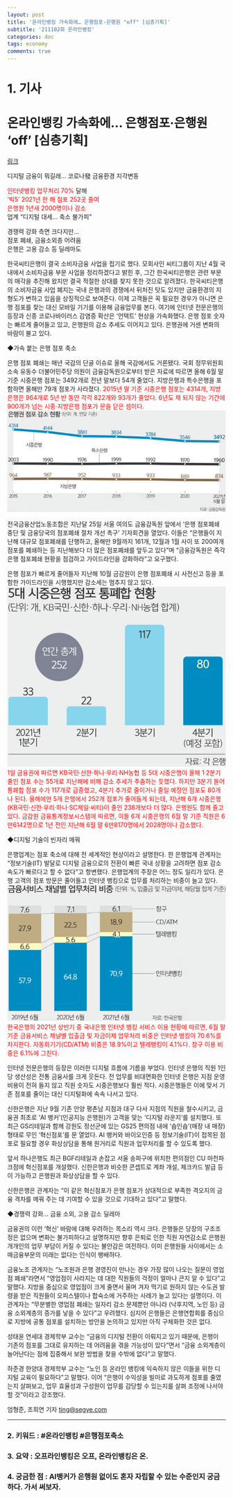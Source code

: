 ```yaml
---
layout: post
title: '온라인뱅킹 가속화에… 은행점포·은행원 "off" [심층기획]'
subtitle: '211102화 온라인뱅킹'
categories: doc
tags: economy
comments: true
---
```


# 1. 기사

온라인뱅킹 가속화에… 은행점포·은행원 ‘off’ [심층기획]
==========
[링크](http://www.segye.com/newsView/20211101515865?OutUrl=naver)

디지털 금융이 뭐길래… 코로나發 금융환경 지각변동   

<span style="color:red">인터넷뱅킹 업무처리 70%</span> 달해   
<span style="color:red">‘빅5’ 2021년 한 해 점포 252곳 줄여   
은행원 1년새 2000명이나 감소</span>   
업계 “디지털 대세… 축소 불가피”   

경쟁력 강화 측면 크다지만…   
점포 폐쇄, 금융소외층 어려움   
은행은 고용 감소 등 딜레마도   


한국씨티은행이 결국 소비자금융 사업을 접기로 했다. 모회사인 씨티그룹이 지난 4월 국내에서 소비자금융 부문 사업을 정리하겠다고 밝힌 후, 그간 한국씨티은행은 관련 부문의 매각을 추진해 왔지만 결국 적절한 상대를 찾지 못한 것으로 알려졌다. 한국씨티은행의 소비자금융 사업 폐지는 국내 은행과의 경쟁에서 뒤처진 탓도 있지만 금융환경의 지형도가 변하고 있음을 상징적으로 보여준다. 이제 고객들은 꼭 필요한 경우가 아니면 은행 점포를 찾는 대신 모바일 기기를 이용해 금융업무를 본다. 여기에 인터넷 전문은행의 등장과 신종 코로나바이러스 감염증 확산은 ‘언택트’ 현상을 가속화했다. 은행 점포 숫자는 빠르게 줄어들고 있고, 은행원의 감소 추세도 이어지고 있다. 은행권에 거센 변화의 바람이 불고 있다.   

◆가속 붙는 은행 점포 축소   

은행 점포 폐쇄는 매년 국감의 단골 이슈로 올해 국감에서도 거론됐다. 국회 정무위원회 소속 유동수 더불어민주당 의원이 금융감독원으로부터 받은 자료에 따르면 올해 6월 말 기준 시중은행 점포는 3492개로 전년 말보다 54개 줄었다. 지방은행과 특수은행을 포함하면 올해만 79개 점포가 사라졌다. <span style="color:red">2015년 말 기준 시중은행 점포는 4314개, 지방은행은 964개로 5년 반 동안 각각 822개와 93개가 줄었다. 6년도 채 되지 않는 기간에 900개가 넘는 시중·지방은행 점포가 문을 닫은 셈이다.</span>   
<img src="/assets/img/211102Tue_DigitBank1.png">

전국금융산업노동조합은 지난달 25일 서울 여의도 금융감독원 앞에서 ‘은행 점포폐쇄 중단 및 금융당국의 점포폐쇄 절차 개선 촉구’ 기자회견을 열었다. 이들은 “은행들이 지난해 대규모 점포폐쇄를 단행하고, 올해만 9월까지 161개, 12월과 1월 사이 또 200여개 점포를 폐쇄하는 등 지난해보다 더 많은 점포폐쇄를 앞두고 있다”며 “금융감독원은 즉각 은행 점포폐쇄 현황을 점검하고 가이드라인을 강화하라”고 요구했다.   

은행 점포가 빠르게 줄어들자 지난해 10월 금감원이 은행 점포폐쇄 시 사전신고 등을 포함한 가이드라인을 시행했지만 감소세는 멈추지 않고 있다.
<img src="/assets/img/211102Tue_DigitBank2.png">
<span style="color:red">1일 금융권에 따르면 KB국민·신한·하나·우리·NH농협 등 5대 시중은행이 올해 1·2분기 줄인 점포 수는 55개로 지난해에 비해 감소 추세가 주춤하는 듯했다. 하지만 3분기 들어 통폐합 점포 수가 117개로 급증했고, 4분기 추가로 줄이거나 줄일 예정인 점포도 80개나 된다. 올해에만 5개 은행에서 252개 점포가 줄어들게 되는데, 지난해 6개 시중은행(KB국민·신한·우리·하나·SC제일·씨티)이 줄인 238개보다 더 많다. 은행원도 함께 줄고 있다. 금감원 금융통계정보시스템에 따르면, 이들 6개 시중은행의 6월 말 기준 직원은 6만6142명으로 1년 전인 지난해 6월 말 6만8170명에서 2028명이나 감소했다.</span>   

◆디지털 기술이 빈자리 메꿔   

은행업계는 점포 축소에 대해 전 세계적인 현상이라고 설명한다. 한 은행업계 관계자는 “정보기술(IT) 발달로 디지털 금융으로의 전환이 빠른 국내 상황을 고려하면 점포 감소 속도가 빠르다고 할 수 없다”고 항변했다. 은행업계의 주장은 어느 정도 일리가 있다. 은행 고객의 점포 방문은 줄어들고 인터넷 뱅킹으로 업무를 처리하는 비중이 늘고 있다.
<img src="/assets/img/211102Tue_DigitBank3.png">
<span style="color:red">한국은행의 2021년 상반기 중 국내은행 인터넷 뱅킹 서비스 이용 현황에 따르면, 6월 말 기준 금융서비스 채널별 입출금 및 자금이체 업무처리 비중은 인터넷 뱅킹이 70.6%를 차지한다. 자동화기기(CD/ATM) 비중은 18.9%이고 텔레뱅킹이 4.1%다. 창구 이용 비중은 6.1%에 그친다.</span>   

인터넷 전문은행의 등장은 이러한 디지털 흐름에 기름을 부었다. 인터넷 은행의 직원 1인당 생산성은 전통 금융사를 크게 웃돈다. 전 업무를 비대면화한 인터넷 은행은 지점 운영 비용이 전혀 들지 않고 직원 숫자도 시중은행보다 훨씬 적다. 시중은행들은 이에 맞서 기존 점포를 줄이는 대신 디지털화에 속속 나서고 있다.   

신한은행은 지난 9월 기존 안양 평촌남 지점과 대구 다사 지점의 직원을 철수시키고, 금융권 최초로 ‘AI 뱅커’(인공지능 은행원)가 고객을 맞는 ‘디지털 라운지’를 설치했다. 또 최근 GS리테일과 함께 강원도 정선군에 있는 GS25 편의점 내에 ‘숍인숍’(매장 내 매장) 형태로 무인 ‘혁신점포’를 문 열었다. AI 뱅커와 바이오인증 등 정보기술(IT)이 접목된 점포로 필요할 경우 화상상담을 통해 원거리로 직원과 업무처리를 할 수 있도록 했다.   

앞서 하나은행도 최근 BGF리테일과 손잡고 서울 송파구에 위치한 편의점인 CU 마천파크점에 혁신점포를 개설했다. 신한은행과 비슷한 콘셉트로 계좌 개설, 체크카드 발급 등이 가능하고 은행원과 화상상담을 할 수 있다.   

신한은행은 관계자는 “이 같은 혁신점포가 은행 점포가 상대적으로 부족한 격오지의 금융 격차를 메꿔 주는 데 기여할 수 있을 것으로 기대하고 있다”고 말했다.   

◆경쟁력 강화… 금융 소외, 고용 감소 딜레마   

금융권의 이런 ‘혁신’ 바람에 대해 우려하는 목소리 역시 크다. 은행들은 당장의 구조조정은 없으며 변화는 불가피하다고 설명하지만 향후 은퇴로 인한 직원 자연감소로 은행원 개개인의 업무 부담이 커질 수 있다는 불안감은 여전하다. 이미 은행원들 사이에서는 소매금융부문의 미래는 없다는 인식이 팽배하다.   

금융노조 관계자는 “노조원과 은행 경영진이 만나는 경우 가장 많이 나오는 질문이 영업점 폐쇄”라면서 “영업점이 사라지는 데 대한 직원들의 걱정이 얼마나 큰지 알 수 있다”고 말했다. 지방을 중심으로 영업점이 크게 줄면서 울며 겨자 먹기로 원하지 않는 수도권 발령을 받은 직원들이 오피스텔이나 합숙소에 거주하는 사례가 늘고 있다는 설명이다. 이 관계자는 “무분별한 영업점 폐쇄는 일자리 감소 문제뿐만 아니라 (낙후지역, 노인 등) 금융 소외계층의 증가를 낳을 수 있다”고 우려했다. 심지어 은행들은 은행연합회를 중심으로 지방에 공통 점포를 설치하는 방안을 논의하고 있지만 아직 구체화한 것은 없다.   

성태윤 연세대 경제학부 교수는 “금융의 디지털 전환이 이뤄지고 있기 때문에, 은행이 기존의 점포를 그대로 유지하는 데 어려움을 겪을 가능성이 있다”면서 “금융 소외계층이 늘어난다는 점에 집중해서 보완 방법을 찾을 수밖에 없다”고 말했다.

하준경 한양대 경제학부 교수는 “노인 등 온라인 뱅킹에 익숙하지 않은 이들을 위한 디지털 교육이 필요하다”고 말했다. 이어 “은행이 수익성을 빌미로 과도하게 점포를 줄였는지 살펴보고, 업무 효율성과 구성원이 업무를 감당할 수 있는지를 살펴 조정에 나서야 할 것”이라고 강조했다.

엄형준, 조희연 기자 ting@segye.com
* * *

### 2. 키워드 : \#온라인뱅킹 \#은행점포축소
### 3. 요약 : 오프라인뱅킹은 오프, 온라인뱅킹은 온.
### 4. 궁금한 점 : AI뱅커가 은행원 없이도 혼자 자립할 수 있는 수준인지 궁금하다. 가서 써보자.
